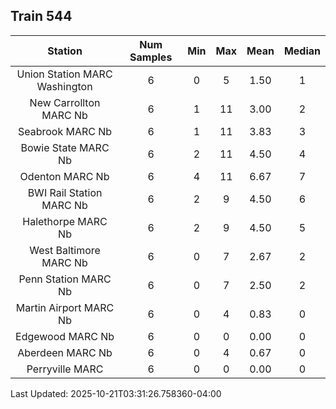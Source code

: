 ## Train 544

| Station | Num Samples | Min | Max | Mean | Median |
| :-----: | :---------: | :-: | :-: | :--: | :----: |
| Union Station MARC Washington | 6 | 0 | 5 | 1.50 | 1 |
| New Carrollton MARC Nb | 6 | 1 | 11 | 3.00 | 2 |
| Seabrook MARC Nb | 6 | 1 | 11 | 3.83 | 3 |
| Bowie State MARC Nb | 6 | 2 | 11 | 4.50 | 4 |
| Odenton MARC Nb | 6 | 4 | 11 | 6.67 | 7 |
| BWI Rail Station MARC Nb | 6 | 2 | 9 | 4.50 | 6 |
| Halethorpe MARC Nb | 6 | 2 | 9 | 4.50 | 5 |
| West Baltimore MARC Nb | 6 | 0 | 7 | 2.67 | 2 |
| Penn Station MARC Nb | 6 | 0 | 7 | 2.50 | 2 |
| Martin Airport MARC Nb | 6 | 0 | 4 | 0.83 | 0 |
| Edgewood MARC Nb | 6 | 0 | 0 | 0.00 | 0 |
| Aberdeen MARC Nb | 6 | 0 | 4 | 0.67 | 0 |
| Perryville MARC | 6 | 0 | 0 | 0.00 | 0 |


Last Updated: 2025-10-21T03:31:26.758360-04:00